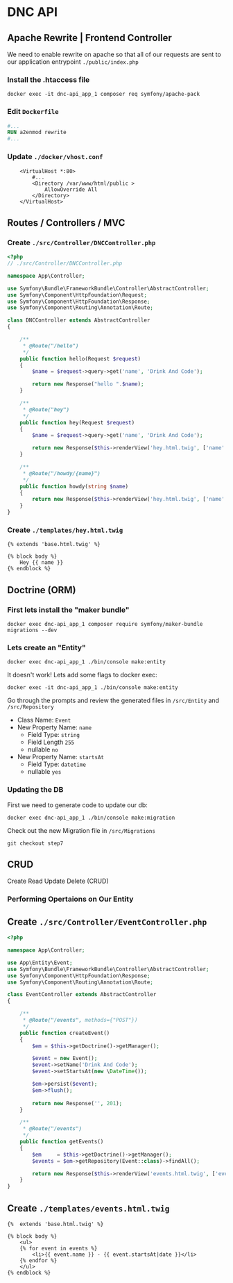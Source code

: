 # DNC API

## Apache Rewrite | Frontend Controller

We need to enable rewrite on apache so that all of our requests are sent to our application entrypoint `./public/index.php`

### Install the .htaccess file 

`docker exec -it dnc-api_app_1 composer req symfony/apache-pack`

### Edit `Dockerfile`

```dockerfile
#...
RUN a2enmod rewrite
#...
```

### Update `./docker/vhost.conf`
```apacheconfig
    <VirtualHost *:80>
        #...
        <Directory /var/www/html/public >
            AllowOverride All
        </Directory>
    </VirtualHost>    
```

## Routes / Controllers / MVC

### Create `./src/Controller/DNCController.php`

```php
<?php
// ./src/Controller/DNCController.php

namespace App\Controller;

use Symfony\Bundle\FrameworkBundle\Controller\AbstractController;
use Symfony\Component\HttpFoundation\Request;
use Symfony\Component\HttpFoundation\Response;
use Symfony\Component\Routing\Annotation\Route;

class DNCController extends AbstractController
{

    /**
     * @Route("/hello")
     */
    public function hello(Request $request)
    {
        $name = $request->query->get('name', 'Drink And Code');

        return new Response("hello ".$name);
    }

    /**
     * @Route("hey")
     */
    public function hey(Request $request)
    {
        $name = $request->query->get('name', 'Drink And Code');

        return new Response($this->renderView('hey.html.twig', ['name' => $name]));
    }

    /**
     * @Route("/howdy/{name}")
     */
    public function howdy(string $name)
    {
        return new Response($this->renderView('hey.html.twig', ['name' => $name]));
    }
}
```

### Create `./templates/hey.html.twig`
```twig
{% extends 'base.html.twig' %}

{% block body %}
    Hey {{ name }}
{% endblock %}
```

## Doctrine (ORM)

### First lets install the "maker bundle" 

`docker exec dnc-api_app_1 composer require symfony/maker-bundle migrations --dev`

### Lets create an "Entity"

`docker exec dnc-api_app_1 ./bin/console make:entity`

It doesn't work! Lets add some flags to docker exec:

`docker exec -it dnc-api_app_1 ./bin/console make:entity`

Go through the prompts and review the generated files in `/src/Entity` and `/src/Repository`

* Class Name: `Event`
* New Property Name: `name`
    * Field Type: `string`
    * Field Length `255`
    * nullable `no`
* New Property Name: `startsAt`
    * Field Type: `datetime`
    * nullable `yes`

### Updating the DB

First we need to generate code to update our db:

`docker exec dnc-api_app_1 ./bin/console make:migration`

Check out the new Migration file in `/src/Migrations`

`git checkout step7`


## CRUD

Create Read Update Delete (CRUD)

### Performing Opertaions on Our Entity

## Create `./src/Controller/EventController.php`
```php
<?php

namespace App\Controller;

use App\Entity\Event;
use Symfony\Bundle\FrameworkBundle\Controller\AbstractController;
use Symfony\Component\HttpFoundation\Response;
use Symfony\Component\Routing\Annotation\Route;

class EventController extends AbstractController
{

    /**
     * @Route("/events", methods={"POST"})
     */
    public function createEvent()
    {
        $em = $this->getDoctrine()->getManager();

        $event = new Event();
        $event->setName('Drink And Code');
        $event->setStartsAt(new \DateTime());

        $em->persist($event);
        $em->flush();
        
        return new Response('', 201);
    }

    /**
     * @Route("/events")
     */
    public function getEvents()
    {
        $em     = $this->getDoctrine()->getManager();
        $events = $em->getRepository(Event::class)->findAll();

        return new Response($this->renderView('events.html.twig', ['events' => $events]));
    }
}
```

## Create `./templates/events.html.twig`

```twig
{%  extends 'base.html.twig' %}

{% block body %}
    <ul>
    {% for event in events %}
        <li>{{ event.name }} - {{ event.startsAt|date }}</li>
    {% endfor %}
    </ul>
{% endblock %}
```
